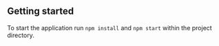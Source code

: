 ## Getting started
To start the application run `npm install` and `npm start` within the project directory.
